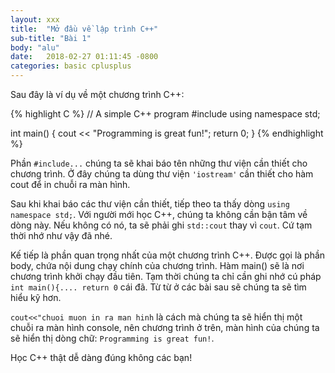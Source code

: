 ```yaml
---
layout: xxx
title:  "Mở đầu về lập trình C++"
sub-title: "Bài 1"
body: "alu"
date:   2018-02-27 01:11:45 -0800
categories: basic cplusplus
---
```

<!--{% include mycomponent.html %}-->

Sau đây là ví dụ về một chương trình C++:

{% highlight C %}
// A simple C++ program
#include <iostream>
using namespace std;

int main() 
{
  cout << "Programming is great fun!";
  return 0;
}
{% endhighlight %}



Phần `#include...` chúng ta sẽ khai báo tên những thư viện cần thiết cho chương trình. Ở đây chúng ta dùng thư viện `'iostream'`
cần thiết cho hàm cout để in chuỗi ra màn hình. 

Sau khi khai báo các thư viện cần thiết, tiếp theo ta thấy dòng `using namespace std;`. Với người mới học C++, chúng ta không cần bận tâm về dòng này. Nếu không có nó, ta sẽ phải ghi 
`std::cout` thay vì `cout`. Cứ tạm thời nhớ như vậy đã nhé.

Kế tiếp là phần quan trọng nhất của một chương trình C++. Được gọi là phần body, chứa nội dung chạy chính của chương trình.
Hàm main() sẽ là nơi chương trình khởi chạy đầu tiên.
Tạm thời chúng ta chỉ cần ghi nhớ cú pháp `int main(){.... return 0` cái đã. Từ từ ở các bài sau sẽ chúng ta sẽ tìm hiểu kỹ hơn.

`cout<<"chuoi muon in ra man hinh` là cách mà chúng ta sẽ hiển thị một chuỗi ra màn hình console, nên chương trình ở trên, màn hình của chúng ta sẽ hiển thị dòng chữ:
`Programming is great fun!`.

Học C++ thật dễ dàng đúng không các bạn!


